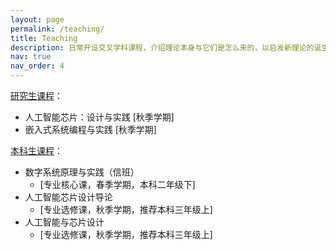```yaml
---
layout: page
permalink: /teaching/
title: Teaching
description: 日常开设交叉学科课程，介绍理论本身与它们是怎么来的，以启发新理论的诞生
nav: true
nav_order: 4
---
```


<a href='#'>研究生课程</a>：
- 人工智能芯片：设计与实践 [秋季学期]
- 嵌入式系统编程与实践 [秋季学期]

<a href='#'>本科生课程</a>：
- 数字系统原理与实践（信班）
  - [专业核心课，春季学期，本科二年级下]
- 人工智能芯片设计导论
  - [专业选修课，秋季学期，推荐本科三年级上]
- 人工智能与芯片设计
  - [专业选修课，秋季学期，推荐本科三年级上]